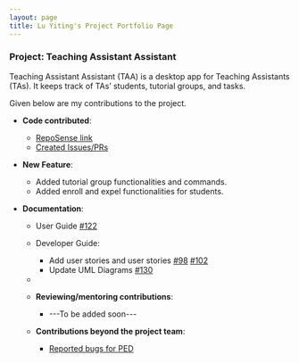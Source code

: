```yaml
---
layout: page
title: Lu Yiting's Project Portfolio Page
---
```


### Project: Teaching Assistant Assistant

Teaching Assistant Assistant (TAA) is a desktop app for Teaching Assistants (TAs). It keeps track of TAs’ students, tutorial groups, and tasks.

Given below are my contributions to the project.

- **Code contributed**:

  * [RepoSense link](https://nus-cs2103-ay2223s1.github.io/tp-dashboard/?search=luyiting&breakdown=true&sort=groupTitle&sortWithin=title&since=2022-09-16&timeframe=commit&mergegroup=&groupSelect=groupByRepos&checkedFileTypes=docs~functional-code~test-code~other)
  * [Created Issues/PRs](https://github.com/AY2223S1-CS2103T-T13-1/tp/issues?q=author%3Aluyiting0913)


- **New Feature**: 
  - Added tutorial group functionalities and commands.
  - Added enroll and expel functionalities for students.
  

- **Documentation**:

  - User Guide [#122](https://github.com/AY2223S1-CS2103T-T13-1/tp/pull/122)
    
  - Developer Guide:
    - Add user stories and user stories [#98](https://github.com/AY2223S1-CS2103T-T13-1/tp/pull/98) [#102](https://github.com/AY2223S1-CS2103T-T13-1/tp/pull/102)
    - Update UML Diagrams [#130](https://github.com/AY2223S1-CS2103T-T13-1/tp/pull/130)
  - 
  - **Reviewing/mentoring contributions**:
    - ---To be added soon---

  - **Contributions beyond the project team**:
    * [Reported bugs for PED](https://github.com/LuYiting0913/ped/issues)